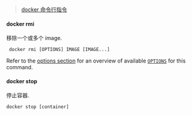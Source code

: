 
> [docker 命令行指令](https://docs.docker.com/engine/reference/commandline/rmi/)

#### docker rmi

移除一个或多个 image.

```shell
 docker rmi [OPTIONS] IMAGE [IMAGE...]
```

Refer to the [options section](https://docs.docker.com/engine/reference/commandline/rmi/#options) for an overview of available [`OPTIONS`](https://docs.docker.com/engine/reference/commandline/rmi/#options) for this command.

#### docker stop

停止容器.

```shell
docker stop [container]
```
